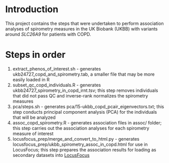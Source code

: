 # Introduction

This project contains the steps that were undertaken to perform association analyses of spirometry measures in the UK Biobank (UKBB) with variants around _SLC26A9_ for patients with COPD.


# Steps in order

  1. extract_phenos_of_interest.sh - generates ukb24727_copd_and_spirometry.tab, a smaller file that may be more easily loaded in R  
  2. subset_qc_copd_individuals.R - generates ukbb24727_spirometry_in_copd_irnt.tsv; this step removes individuals that did not pass QC and inverse-rank normalizes the spirometry measures  
  3. pca/steps.sh - generates pca/15-ukbb_copd_pcair_eigenvectors.txt; this step conducts principal component analysis (PCA) for the individuals that will be analyzed  
  4. assoc_copd_spirometry.R - generates association files in assoc/ folder; this step carries out the association analyses for each spirometry measure of interest  
  5. locusfocus_prep/merge_and_convert_to_html.py - generates locusfocus_prep/ukbb_spirometry_assoc_in_copd.html for use in LocusFocus; this step prepares the association results for loading as secondary datasets into [LocusFocus](https://locusfocus.research.sickkids.ca)  


